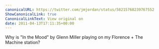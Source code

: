 ```yaml
---
canonicalURL: https://twitter.com/jmjordan/status/58215768239767552
ShowCanonicalLink: true
CanonicalLinkText: View original on
date: 2011-04-13T17:11:35+00:00
---
```

Why is "In the Mood" by Glenn Miller playing on my Florence + The Machine station?